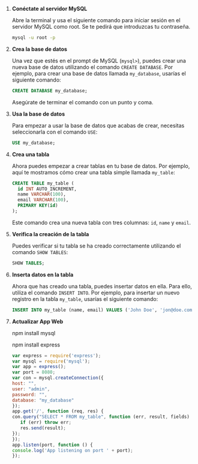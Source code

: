   
1. **Conéctate al servidor MySQL**  
  
   Abre la terminal y usa el siguiente comando para iniciar sesión en el servidor MySQL como root. Se te pedirá que introduzcas tu contraseña.  
  
   ```bash  
   mysql -u root -p  
   ```  
   
2. **Crea la base de datos**  
  
   Una vez que estés en el prompt de MySQL (`mysql>`), puedes crear una nueva base de datos utilizando el comando `CREATE DATABASE`. Por ejemplo, para crear una base de datos llamada `my_database`, usarías el siguiente comando:  
  
   ```sql  
   CREATE DATABASE my_database;  
   ```  
  
   Asegúrate de terminar el comando con un punto y coma.  
   
3. **Usa la base de datos**  
  
   Para empezar a usar la base de datos que acabas de crear, necesitas seleccionarla con el comando `USE`:  
  
   ```sql  
   USE my_database;  
   ```  
   
4. **Crea una tabla**  
  
   Ahora puedes empezar a crear tablas en tu base de datos. Por ejemplo, aquí te mostramos cómo crear una tabla simple llamada `my_table`:  
  
   ```sql  
   CREATE TABLE my_table (  
     id INT AUTO_INCREMENT,  
     name VARCHAR(100),  
     email VARCHAR(100),  
     PRIMARY KEY(id)  
   );  
   ```  
  
   Este comando crea una nueva tabla con tres columnas: `id`, `name` y `email`.  
   
5. **Verifica la creación de la tabla**  
  
   Puedes verificar si tu tabla se ha creado correctamente utilizando el comando `SHOW TABLES`:  
  
   ```sql  
   SHOW TABLES;  
   ```  

6. **Inserta datos en la tabla**  
  
   Ahora que has creado una tabla, puedes insertar datos en ella. Para ello, utiliza el comando `INSERT INTO`. Por ejemplo, para insertar un nuevo registro en la tabla `my_table`, usarías el siguiente comando:  
  
   ```sql  
   INSERT INTO my_table (name, email) VALUES ('John Doe', 'jon@doe.com')
   ```

7. **Actualizar App Web**

   npm install mysql

   npm install express

   ```javascript
   var express = require('express');
   var mysql = require('mysql');
   var app = express();
   var port = 8080;
   var con = mysql.createConnection({
   host: "",
   user: "admin",
   password: "",
   database: "my_database"
   });
   app.get('/', function (req, res) {
   con.query("SELECT * FROM my_table", function (err, result, fields) {
      if (err) throw err;
      res.send(result);
   });
   });
   app.listen(port, function () {
   console.log('App listening on port ' + port);
   });
   ```
   
